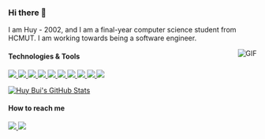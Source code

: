 ### Hi there 👋

<!--
**bngiahuy/bngiahuy** is a ✨ _special_ ✨ repository because its `README.md` (this file) appears on your GitHub profile.

Here are some ideas to get you started:

- 🔭 I’m currently working on ...
- 🌱 I’m currently learning ...
- 👯 I’m looking to collaborate on ...
- 🤔 I’m looking for help with ...
- 💬 Ask me about ...
- 📫 How to reach me: ...
- 😄 Pronouns: ...
- ⚡ Fun fact: ...
-->
<p style="fontsize: 6px">I am Huy - 2002, and I am a final-year computer science student from HCMUT. I am working towards being a software engineer.</p>
<img align="right" alt="GIF" src="https://media4.giphy.com/media/LaVp0AyqR5bGsC5Cbm/200w.gif?cid=6c09b952w24bjufvqeclteezkbvwapwd39cbdkmllna6q2be&ep=v1_gifs_search&rid=200w.gif&ct=g" />

<h4>Technologies & Tools</h4>
<p>
  <a href="https://www.python.org/">
    <img src="https://img.shields.io/badge/Lang-Python-2bbc8a?style=flat&logo=python&logoColor=white" />
  </a>
  <a href="https://www.ecma-international.org/publications-and-standards/standards/ecma-262/">
    <img src="https://img.shields.io/badge/Lang-JavaScript-2bbc8a?style=flat&logo=javascript&logoColor=white" />
  </a>
  
  <a href="https://www.php.net/">
    <img src="https://img.shields.io/badge/Lang-PHP-2bbc8a?style=flat&logo=php&logoColor=white" />
  </a>
  <a href="https://cplusplus.com/">
    <img src="https://img.shields.io/badge/Lang-C++-2bbc8a.svg?style=flat&logo=c%2B%2B" />
  </a>
  <a href="https://react.dev/">
    <img src="https://img.shields.io/badge/Frame-React.js-2bbc8a?style=flat&logo=react&logoColor=white" />
  </a>
  
  <a href="https://git-scm.com/">
    <img src="https://img.shields.io/badge/Tools-Git-2bbc8a?style=flat&logo=git&logoColor=white" />
  </a>
  <a href="https://www.docker.com/">
    <img src="https://img.shields.io/badge/Tools-Docker-2bbc8a?style=flat&logo=docker&logoColor=white" />
  </a>
  <a href="https://www.postgresql.org/">
    <img src="https://img.shields.io/badge/Database-PostgreSQL-2bbc8a?style=flat&logo=postgresql&logoColor=white" />
  </a>
  <a href="https://learn.microsoft.com/en-us/windows/wsl/">
    <img src="https://img.shields.io/badge/OS-WSL2-2bbc8a?style=flat&logo=linux&logoColor=white" />
  </a>
  <a href="https://code.visualstudio.com/">
    <img src="https://img.shields.io/badge/Editor-VSCode-2bbc8a?style=flat&logo=visualstudiocode&logoColor=white" />
  </a>
</p>

<p>
  <a href="https://github.com/bngiahuy?tab=repositories">
    <img align="center" src="https://github-readme-stats.vercel.app/api?username=bngiahuy&rank_icon=github&show_icons=true&count_private=true&title_color=2bbc8a&icon_color=2bbc8a&hide_border=true&hide_title=true" alt="Huy Bui's GitHub Stats" />
  </a>
</p>

<h4>How to reach me</h4>
<p>
  <a href="https://www.linkedin.com/in/huy-bui47/">
    <img src="https://img.shields.io/badge/LinkedIn-525252?style=flat-square&logo=linkedin&logoColor=white" />
  </a>
  <a href="https://www.facebook.com/huy.bng24/">
    <img src="https://img.shields.io/badge/Facebook-525252?style=flat-square&logo=facebook&logoColor=white" />
  </a>
</p>
